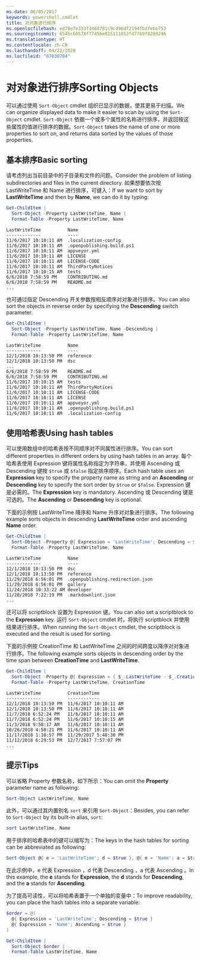 ```yaml
---
ms.date: 06/05/2017
keywords: powershell,cmdlet
title: 对对象进行排序
ms.openlocfilehash: ed78e7e333f3468781c9cd96df2194fbdfebe753
ms.sourcegitcommit: 6545c60578f7745be015111052fd7769f8289296
ms.translationtype: HT
ms.contentlocale: zh-CN
ms.lasthandoff: 04/22/2020
ms.locfileid: "67030784"
---
```

# <a name="sorting-objects"></a><span data-ttu-id="4c568-103">对对象进行排序</span><span class="sxs-lookup"><span data-stu-id="4c568-103">Sorting Objects</span></span>

<span data-ttu-id="4c568-104">可以通过使用 `Sort-Object` cmdlet 组织已显示的数据，使其更易于扫描。</span><span class="sxs-lookup"><span data-stu-id="4c568-104">We can organize displayed data to make it easier to scan by using the `Sort-Object` cmdlet.</span></span> <span data-ttu-id="4c568-105">`Sort-Object` 依据一个或多个属性的名称进行排序，并返回按这些属性的值进行排序的数据。</span><span class="sxs-lookup"><span data-stu-id="4c568-105">`Sort-Object` takes the name of one or more properties to sort on, and returns data sorted by the values of those properties.</span></span>

## <a name="basic-sorting"></a><span data-ttu-id="4c568-106">基本排序</span><span class="sxs-lookup"><span data-stu-id="4c568-106">Basic sorting</span></span>

<span data-ttu-id="4c568-107">请考虑列出当前目录中的子目录和文件的问题。</span><span class="sxs-lookup"><span data-stu-id="4c568-107">Consider the problem of listing subdirectories and files in the current directory.</span></span>
<span data-ttu-id="4c568-108">如果想要依次按 LastWriteTime  和 Name  进行排序，可键入：</span><span class="sxs-lookup"><span data-stu-id="4c568-108">If we want to sort by **LastWriteTime** and then by **Name**, we can do it by typing:</span></span>

```powershell
Get-ChildItem |
  Sort-Object -Property LastWriteTime, Name |
  Format-Table -Property LastWriteTime, Name
```

```output
LastWriteTime          Name
-------------          ----
11/6/2017 10:10:11 AM  .localization-config
11/6/2017 10:10:11 AM  .openpublishing.build.ps1
11/6/2017 10:10:11 AM  appveyor.yml
11/6/2017 10:10:11 AM  LICENSE
11/6/2017 10:10:11 AM  LICENSE-CODE
11/6/2017 10:10:11 AM  ThirdPartyNotices
11/6/2017 10:10:15 AM  tests
6/6/2018 7:58:59 PM    CONTRIBUTING.md
6/6/2018 7:58:59 PM    README.md
...
```

<span data-ttu-id="4c568-109">也可通过指定 Descending  开关参数按相反顺序对对象进行排序。</span><span class="sxs-lookup"><span data-stu-id="4c568-109">You can also sort the objects in reverse order by specifying the **Descending** switch parameter.</span></span>

```powershell
Get-ChildItem |
  Sort-Object -Property LastWriteTime, Name -Descending |
  Format-Table -Property LastWriteTime, Name
```

```output
LastWriteTime          Name
-------------          ----
12/1/2018 10:13:50 PM  reference
12/1/2018 10:13:50 PM  dsc
...
6/6/2018 7:58:59 PM    README.md
6/6/2018 7:58:59 PM    CONTRIBUTING.md
11/6/2017 10:10:15 AM  tests
11/6/2017 10:10:11 AM  ThirdPartyNotices
11/6/2017 10:10:11 AM  LICENSE-CODE
11/6/2017 10:10:11 AM  LICENSE
11/6/2017 10:10:11 AM  appveyor.yml
11/6/2017 10:10:11 AM  .openpublishing.build.ps1
11/6/2017 10:10:11 AM  .localization-config
```

## <a name="using-hash-tables"></a><span data-ttu-id="4c568-110">使用哈希表</span><span class="sxs-lookup"><span data-stu-id="4c568-110">Using hash tables</span></span>

<span data-ttu-id="4c568-111">可以使用数组中的哈希表按不同顺序对不同属性进行排序。</span><span class="sxs-lookup"><span data-stu-id="4c568-111">You can sort different properties in different orders by using hash tables in an array.</span></span>
<span data-ttu-id="4c568-112">每个哈希表使用 Expression  键将属性名称指定为字符串，并使用 Ascending  或 Descending  键按 `$true` 或 `$false` 指定排序顺序。</span><span class="sxs-lookup"><span data-stu-id="4c568-112">Each hash table uses an **Expression** key to specify the property name as string and an **Ascending** or **Descending** key to specify the sort order by `$true` or `$false`.</span></span>
<span data-ttu-id="4c568-113">Expression  键是必需的。</span><span class="sxs-lookup"><span data-stu-id="4c568-113">The **Expression** key is mandatory.</span></span>
<span data-ttu-id="4c568-114">Ascending  或 Descending  键是可选的。</span><span class="sxs-lookup"><span data-stu-id="4c568-114">The **Ascending** or **Descending** key is optional.</span></span>

<span data-ttu-id="4c568-115">下面的示例按 LastWriteTime  降序和 Name  升序对对象进行排序。</span><span class="sxs-lookup"><span data-stu-id="4c568-115">The following example sorts objects in descending **LastWriteTime** order and ascending **Name** order.</span></span>

```powershell
Get-ChildItem |
  Sort-Object -Property @{ Expression = 'LastWriteTime'; Descending = $true }, @{ Expression = 'Name'; Ascending = $true } |
  Format-Table -Property LastWriteTime, Name
```

```output
LastWriteTime          Name
-------------          ----
12/1/2018 10:13:50 PM  dsc
12/1/2018 10:13:50 PM  reference
11/29/2018 6:56:01 PM  .openpublishing.redirection.json
11/29/2018 6:56:01 PM  gallery
11/24/2018 10:33:22 AM developer
11/20/2018 7:22:19 PM  .markdownlint.json
...
```

<span data-ttu-id="4c568-116">还可以将 scriptblock 设置为 Expression  键。</span><span class="sxs-lookup"><span data-stu-id="4c568-116">You can also set a scriptblock to the **Expression** key.</span></span>
<span data-ttu-id="4c568-117">运行 `Sort-Object` cmdlet 时，将执行 scriptblock 并使用结果进行排序。</span><span class="sxs-lookup"><span data-stu-id="4c568-117">When running the `Sort-Object` cmdlet, the scriptblock is executed and the result is used for sorting.</span></span>

<span data-ttu-id="4c568-118">下面的示例按 CreationTime  和 LastWriteTime  之间的时间跨度以降序对对象进行排序。</span><span class="sxs-lookup"><span data-stu-id="4c568-118">The following example sorts objects in descending order by the time span between **CreationTime** and **LastWriteTime**.</span></span>

```powershell
Get-ChildItem |
  Sort-Object -Property @{ Expression = { $_.LastWriteTime - $_.CreationTime }; Descending = $true } |
  Format-Table -Property LastWriteTime, CreationTime
```

```output
LastWriteTime          CreationTime
-------------          ------------
12/1/2018 10:13:50 PM  11/6/2017 10:10:11 AM
12/1/2018 10:13:50 PM  11/6/2017 10:10:11 AM
11/7/2018 6:52:24 PM   11/6/2017 10:10:11 AM
11/7/2018 6:52:24 PM   11/6/2017 10:10:15 AM
11/3/2018 9:58:17 AM   11/6/2017 10:10:11 AM
10/26/2018 4:50:21 PM  11/6/2017 10:10:11 AM
11/17/2018 1:10:57 PM  11/29/2017 5:48:30 PM
11/12/2018 6:29:53 PM  12/7/2017 7:57:07 PM
...
```

## <a name="tips"></a><span data-ttu-id="4c568-119">提示</span><span class="sxs-lookup"><span data-stu-id="4c568-119">Tips</span></span>

<span data-ttu-id="4c568-120">可以省略 Property  参数名称，如下所示：</span><span class="sxs-lookup"><span data-stu-id="4c568-120">You can omit the **Property** parameter name as following:</span></span>

```powershell
Sort-Object LastWriteTime, Name
```

<span data-ttu-id="4c568-121">此外，可以通过其内置别名 `sort` 来引用 `Sort-Object`：</span><span class="sxs-lookup"><span data-stu-id="4c568-121">Besides, you can refer to `Sort-Object` by its built-in alias, `sort`:</span></span>

```powershell
sort LastWriteTime, Name
```

<span data-ttu-id="4c568-122">用于排序的哈希表中的键可以缩写为：</span><span class="sxs-lookup"><span data-stu-id="4c568-122">The keys in the hash tables for sorting can be abbreviated as following:</span></span>

```powershell
Sort-Object @{ e = 'LastWriteTime'; d = $true }, @{ e = 'Name'; a = $true }
```

<span data-ttu-id="4c568-123">在此示例中，e  代表 Expression  ，d  代表 Descending  ，a  代表 Ascending  。</span><span class="sxs-lookup"><span data-stu-id="4c568-123">In this example, the **e** stands for **Expression**, the **d** stands for **Descending**, and the **a** stands for **Ascending**.</span></span>

<span data-ttu-id="4c568-124">为了提高可读性，可以将哈希表置于一个单独的变量中：</span><span class="sxs-lookup"><span data-stu-id="4c568-124">To improve readability, you can place the hash tables into a separate variable:</span></span>

```powershell
$order = @(
  @{ Expression = 'LastWriteTime'; Descending = $true }
  @{ Expression = 'Name'; Ascending = $true }
)

Get-ChildItem |
  Sort-Object $order |
  Format-Table LastWriteTime, Name
```
